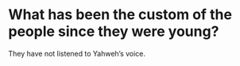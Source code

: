 # What has been the custom of the people since they were young?

They have not listened to Yahweh’s voice.

